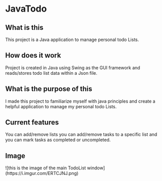 <h1>JavaTodo</h1>

<h2>What is this</h2>
<p>This project is a Java application to manage personal todo Lists.</p>


<h2>How does it work</h2>
<p>Project is created in Java using Swing as the GUI framework and reads/stores todo list data within a Json file.</p>

<h2>What is the purpose of this</h2>
<p>I made this project to familiarize myself with java principles and create a helpful application to manage my personal todo Lists.</p>

<h2>Current features</h2>
<p>You can add/remove lists you can add/remove tasks to a specific list and you can mark tasks as completed or uncompleted.</p>

<h2>Image </h2>
![this is the image of the main TodoList window](https://i.imgur.com/ERTCJNJ.png)